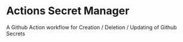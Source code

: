 # Actions Secret Manager
A Github Action workflow for Creation / Deletion / Updating of Github Secrets
